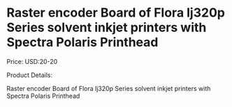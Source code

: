 # Raster encoder Board of Flora lj320p Series solvent inkjet printers with Spectra Polaris Printhead

Price: USD:20-20

Product Details:

Raster encoder Board of Flora lj320p Series solvent inkjet printers with Spectra Polaris Printhead